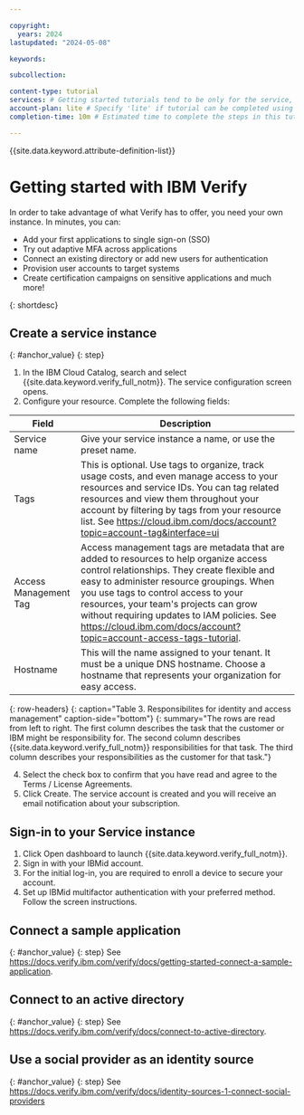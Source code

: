```yaml
---

copyright:
  years: 2024
lastupdated: "2024-05-08"

keywords: 

subcollection: 

content-type: tutorial
services: # Getting started tutorials tend to be only for the service, so leave empty.
account-plan: lite # Specify 'lite' if tutorial can be completed using only Lite plan of your service; otherwise, specify 'paid'
completion-time: 10m # Estimated time to complete the steps in this tutorial. Minute values are supported up to 90 minutes. Whole hours are also supported; for example: 2h

---
```


{{site.data.keyword.attribute-definition-list}}

<!-- Name your file `getting-started.md` and include it in the Get started nav group in your toc.yaml file. -->


# Getting started with IBM Verify

<!-- The title of your H1 should be Getting started with _service-name_, where _service-name_ is the non-trademarked short version keyref. -->
In order to take advantage of what Verify has to offer, you need your own instance. 
In minutes, you can:
- Add your first applications to single sign-on (SSO)
- Try out adaptive MFA across applications
- Connect an existing directory or add new users for authentication
- Provision user accounts to target systems
- Create certification campaigns on sensitive applications and much more!

{: shortdesc}

## Create a service instance
{: #anchor_value}
{: step}

1. In the IBM Cloud Catalog, search and select {{site.data.keyword.verify_full_notm}}. The service configuration screen opens.
2. Configure your resource. Complete the following fields:

|  Field | Description |
|----------|-----------------------|
|Service name| Give your service instance a name, or use the preset name. |
|Tags| This is optional. Use tags to organize, track usage costs, and even manage access to your resources and service IDs. You can tag related resources and view them throughout your account by filtering by tags from your resource list. See https://cloud.ibm.com/docs/account?topic=account-tag&interface=ui|
|Access Management Tag| Access management tags are metadata that are added to resources to help organize access control relationships. They create flexible and easy to administer resource groupings. When you use tags to control access to your resources, your team's projects can grow without requiring updates to IAM policies. See https://cloud.ibm.com/docs/account?topic=account-access-tags-tutorial. |
|Hostname| This will the name assigned to your tenant. It must be a unique DNS hostname. Choose a hostname that represents your organization for easy access.|
{: row-headers}
{: caption="Table 3. Responsibilites for identity and access management" caption-side="bottom"}
{: summary="The rows are read from left to right. The first column describes the task that the customer or IBM might be responsibility for. The second column describes {{site.data.keyword.verify_full_notm}} responsibilities for that task. The third column describes your responsibilities as the customer for that task."}

4. Select the check box to confirm that you have read and agree to the Terms / License Agreements.	
5. Click Create. The service account is created and you will receive an email notification about your subscription.

## Sign-in to your Service instance

1. Click Open dashboard to launch {{site.data.keyword.verify_full_notm}}.
2. Sign in with your IBMid account.
3. For the initial log-in, you are required to enroll a device to secure your account.
4. Set up IBMid multifactor authentication with your preferred method. Follow the screen instructions.


## Connect a sample application
{: #anchor_value}
{: step}
See https://docs.verify.ibm.com/verify/docs/getting-started-connect-a-sample-application.

## Connect to an active directory
{: #anchor_value}
{: step}
See https://docs.verify.ibm.com/verify/docs/connect-to-active-directory.

## Use a social provider as an identity source
{: #anchor_value}
{: step}
See https://docs.verify.ibm.com/verify/docs/identity-sources-1-connect-social-providers


